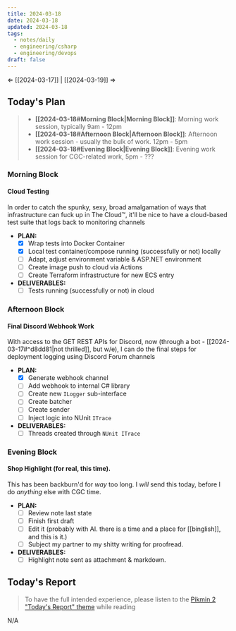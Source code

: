 ```yaml
---
title: 2024-03-18
date: 2024-03-18
updated: 2024-03-18
tags:
  - notes/daily
  - engineering/csharp
  - engineering/devops
draft: false
---
```

⇐ [[2024-03-17]] |  [[2024-03-19]] ⇒

## Today's Plan

> - **[[2024-03-18#Morning Block|Morning Block]]**: Morning work session, typically 9am - 12pm
> - **[[2024-03-18#Afternoon Block|Afternoon Block]]**: Afternoon work session - usually the bulk of work. 12pm - 5pm
> - **[[2024-03-18#Evening Block|Evening Block]]**: Evening work session for CGC-related work, 5pm - ???

### Morning Block

#### Cloud Testing

In order to catch the spunky, sexy, broad amalgamation of ways that infrastructure can fuck up in The Cloud™, it'll be nice to have a cloud-based test suite that logs back to monitoring channels

- **PLAN:** 
	- [x] Wrap tests into Docker Container
	- [x] Local test container/compose running (successfully or not) locally
	- [ ] Adapt, adjust environment variable & ASP.NET environment
	- [ ] Create image push to cloud via Actions
	- [ ] Create Terraform infrastructure for new ECS entry
- **DELIVERABLES:** 
	- [ ] Tests running (successfully or not) in cloud

### Afternoon Block

#### Final Discord Webhook Work

With access to the GET REST APIs for Discord, now (through a bot - [[2024-03-17#^d8dd81|not thrilled]], but w/e), I can do the final steps for deployment logging using Discord Forum channels

- **PLAN:** 
	- [x] Generate webhook channel
	- [ ] Add webhook to internal C# library
	- [ ] Create new `ILogger` sub-interface
	- [ ] Create batcher
	- [ ] Create sender
	- [ ] Inject logic into NUnit `ITrace`
- **DELIVERABLES:** 
	- [ ] Threads created through `NUnit ITrace`

### Evening Block

#### Shop Highlight (for real, this time).

This has been backburn'd for *way* too long. I *will* send this today, before I do *anything* else with CGC time.

- **PLAN:** 
	- [ ] Review note last state
	- [ ] Finish first draft
	- [ ] Edit it (probably with AI. there is a time and a place for [[binglish]], and this is it.)
	- [ ] Subject my partner to my shitty writing for proofread.
- **DELIVERABLES:** 
	- [ ] Highlight note sent as attachment & markdown.

## Today's Report

> To have the full intended experience, please listen to the [Pikmin 2 "Today's Report" theme](https://www.youtube.com/watch?v=l1fCmKZnq3U&list=PLwyW5mbdZMGN8mGTqvDhsBs37SW4TkHcw&index=85) while reading

N/A

[^1]: [[caveat-lector|caveat lector]] — This is a daily note! I don't actively maintain any information in daily notes, so please be cautious in following any advice here.
[^2]: https://paullouth.com/higher-kinds-in-c-with-language-ext/ - some of the wackest type shit i've ever seen in my life